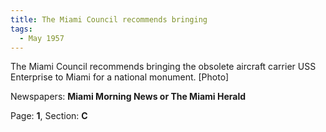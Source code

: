 ```yaml
---  
title: The Miami Council recommends bringing  
tags:  
  - May 1957  
---  
```

  
The Miami Council recommends bringing the obsolete aircraft carrier USS Enterprise to Miami for a national monument. [Photo]  
  
Newspapers: **Miami Morning News or The Miami Herald**  
  
Page: **1**, Section: **C** 
